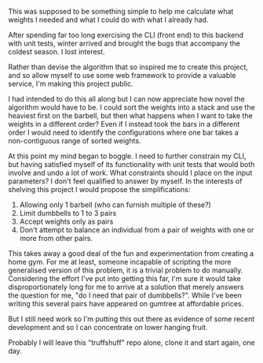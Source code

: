This was supposed to be something simple to help me calculate what weights I 
needed and what I could do with what I already had.

After spending far too long exercising the CLI (front end) to this backend
with unit tests, winter arrived and brought the bugs that accompany the
coldest season. I lost interest.

Rather than devise the algorithm that so inspired me to create this project,
and so allow myself to use some web framework to provide a valuable service,
I'm making this project public.

I had intended to do this all along but I can now appreciate how novel
the algorithm would have to be. I could sort the weights into a stack and use
the heaviest first on the barbell, but then what happens when I want to take
the weights in a different order? Even if I instead took the bars in a 
different order I would need to identify the configurations where one bar
takes a non-contiguous range of sorted weights.

At this point my mind began to boggle. I need to further constrain my CLI,
but having satisfied myself of its functionality with unit tests that
would both involve and undo a lot of work. What constraints should I place
on the input parameters? I don't feel qualified to answer by myself.
In the interests of shelving this project I would propose the simplifications:

1. Allowing only 1 barbell (who can furnish multiple of these?)
2. Limit dumbbells to 1 to 3 pairs
3. Accept weights only as pairs
4. Don't attempt to balance an individual from a pair of weights with one
   or more from other pairs.

This takes away a good deal of the fun and experimentation from creating a
home gym. For me at least, someone incapable of scripting the more generalised
version of this problem, it is a trivial problem to do manually. Considering
the effort I've put into getting this far, I'm sure it would take
disproportionately long for me to arrive at a solution that merely answers the
question for me, "do I need that pair of dumbbells?". While I've been
writing this several pairs have appeared on gumtree at affordable prices.

But I still need work so I'm putting this out there as evidence of some
recent development and so I can concentrate on lower hanging fruit.

Probably I will leave this "truffshuff" repo alone, clone it and start again,
one day.
